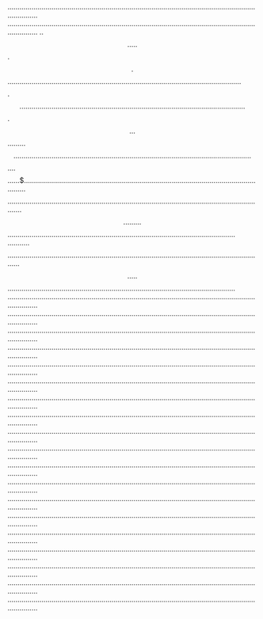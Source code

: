 ...........................................................................................................................................
...........................................................................................................................................
..$$.....$$.$$$$$$.$$$$$$$$$$$.............................................................................................................
...$$...$$..$$$$$$.$$$$$$$$$$$.............................................................................................................
....$$.$$...$$.........$$..................................................................................................................
.....$$$....$$$$$......$$..................................................................................................................
......$.....$$$$$......$$..................................................................................................................
......$.....$$.........$$..................................................................................................................
......$.....$$$$$$.....$$..................................................................................................................
......$.....$$$$$$.....$$..................................................................................................................
...........................................................................................................................................
...........................................................................................................................................
...........................................................................................................................................
...........................................................................................................................................
...........................................................................................................................................
...........................................................................................................................................
...........................................................................................................................................
...........................................................................................................................................
...........................................................................................................................................
...........................................................................................................................................
...........................................................................................................................................
...........................................................................................................................................
...........................................................................................................................................
...........................................................................................................................................
...........................................................................................................................................
...........................................................................................................................................
...........................................................................................................................................
...........................................................................................................................................
...........................................................................................................................................


